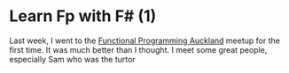 # Learn Fp with F# (1)

Last week, I went to the [Functional Programming Auckland]([https://www.meetup.com/Functional-Programming-Auckland/events/260393159/](https://www.meetup.com/Functional-Programming-Auckland/events/260393159/)) meetup for the first time. It was much better than I thought. I meet some great people, especially Sam who was the turtor 
<!--stackedit_data:
eyJoaXN0b3J5IjpbMTIyNDMyNjE4NSwxMDY4OTA2ODA1LC0xNj
UyMTg5NjUwXX0=
-->